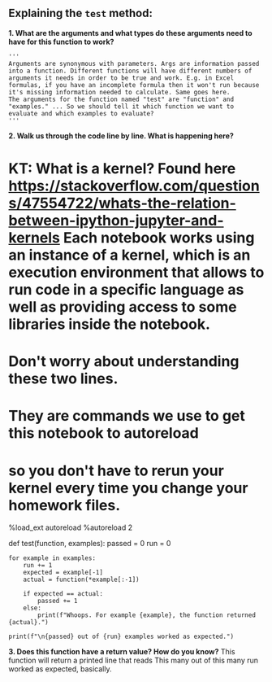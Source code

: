 ## Explaining the `test` method:

**1. What are the arguments and what types do these arguments need to have for this function to work?**

    '''
    Arguments are synonymous with parameters. Args are information passed into a function. Different functions will have different numbers of arguments it needs in order to be true and work. E.g. in Excel formulas, if you have an incomplete formula then it won't run because it's missing information needed to calculate. Same goes here.
    The arguments for the function named "test" are "function" and "examples." ... So we should tell it which function we want to evaluate and which examples to evaluate?
    '''


**2. Walk us through the code line by line. What is happening here?**

# KT: What is a kernel? Found here https://stackoverflow.com/questions/47554722/whats-the-relation-between-ipython-jupyter-and-kernels Each notebook works using an instance of a kernel, which is an execution environment that allows to run code in a specific language as well as providing access to some libraries inside the notebook.

# Don't worry about understanding these two lines.
# They are commands we use to get this notebook to autoreload
# so you don't have to rerun your kernel every time you change your homework files.
%load_ext autoreload
%autoreload 2

def test(function, examples):
    passed = 0
    run = 0

    for example in examples:
        run += 1
        expected = example[-1]
        actual = function(*example[:-1])

        if expected == actual: 
            passed += 1
        else:
            print(f"Whoops. For example {example}, the function returned {actual}.")

    print(f"\n{passed} out of {run} examples worked as expected.") 

**3. Does this function have a return value? How do you know?** 
This function will return a printed line that reads This many out of this many run worked as expected, basically.